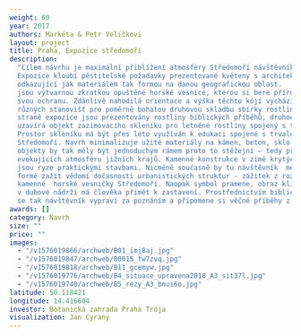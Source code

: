 ```yaml
---
weight: 60
year: 2017
authors: Markéta & Petr Veličkovi
layout: project
title: Praha, Expozice středomoří
description:
  "Cílem návrhu je maximální přiblížení atmosféry Středomoří návštěvníkovi.
  Expozice kloubí pěstitelské požadavky prezentované květeny s architektonickou kompozicí
  odkazující jak materiálem tak formou na danou geografickou oblast.   Kamenné kóje
  jsou výtvarnou zkratkou opuštěné horské vesnice, kterou si bere příroda zpět pod
  svou ochranu. Zdánlivě nahodilá orientace a výška těchto kójí vychází z potřeb dosažení
  různých stanovišť pro poměrně bohatou druhovou skladbu sbírky rostlin. Na jedné
  straně expozice jsou prezentovány rostliny biblických příběhů, druhou stranu expozice
  uzavírá objekt zazimovacího skleníku pro letněné rostliny spojený s technickým zázemím.
  Prostor skleníku má být přes léto využíván k edukaci spojené s trvalou expozicí
  Středomoří. Navrh minimalizuje užité materiály na kámen, beton, sklo a kov. Stavební
  objekty by tak měly být jednoduchým rámem proto to stěžejní – tedy prezentaci rostlin
  evokujících atmosféru jižních krajů. Kamenné konstrukce v zimě krytých tranšejí
  jsou ryze praktickými stavbami. Nicméně současně by tu návštěvník  měl díky použité
  formě zažít vědomí dočasnosti urbanistických struktur - zážitek z rozpadající se
  kamenné  horské vesničky Středomoří. Naopak symbol pramene, obraz klidné vodní hladiny
  v dubové nádrži má člověka přimět k zastavení. Prostřednictvím biblických rostlin
  se tak návštěvník vypraví za poznáním a připomene si věčné příběhy z knihy knih. "
awards: []
category: Navrh
size: ""
price: ""
images:
  - "/v1576019866/archweb/B01_imj8aj.jpg"
  - "/v1576019847/archweb/B0015_fw7zvq.jpg"
  - "/v1576019818/archweb/B11_gcemyw.jpg"
  - "/v1576019776/archweb/B4_situace_upravena2018_A3_sit37l.jpg"
  - "/v1576019748/archweb/B5_rezy_A3_bnui6o.jpg"
latitude: 50.118421
longitude: 14.416604
investor: Botanická zahrada Praha Trója
visualization: Jan Cyrany
---
```

